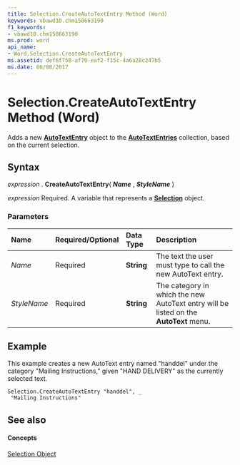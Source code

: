 ```yaml
---
title: Selection.CreateAutoTextEntry Method (Word)
keywords: vbawd10.chm158663190
f1_keywords:
- vbawd10.chm158663190
ms.prod: word
api_name:
- Word.Selection.CreateAutoTextEntry
ms.assetid: def6f758-af70-eaf2-f15c-4a6a28c247b5
ms.date: 06/08/2017
---
```



# Selection.CreateAutoTextEntry Method (Word)

Adds a new  **[AutoTextEntry](autotextentry-object-word.md)** object to the **[AutoTextEntries](autotextentries-object-word.md)** collection, based on the current selection.


## Syntax

 _expression_ . **CreateAutoTextEntry**( **_Name_** , **_StyleName_** )

 _expression_ Required. A variable that represents a **[Selection](selection-object-word.md)** object.


### Parameters



|**Name**|**Required/Optional**|**Data Type**|**Description**|
|:-----|:-----|:-----|:-----|
| _Name_|Required| **String**|The text the user must type to call the new AutoText entry.|
| _StyleName_|Required| **String**|The category in which the new AutoText entry will be listed on the  **AutoText** menu.|

## Example

This example creates a new AutoText entry named "handdel" under the category "Mailing Instructions," given "HAND DELIVERY" as the currently selected text.


```
Selection.CreateAutoTextEntry "handdel", _ 
 "Mailing Instructions"
```


## See also


#### Concepts


[Selection Object](selection-object-word.md)

